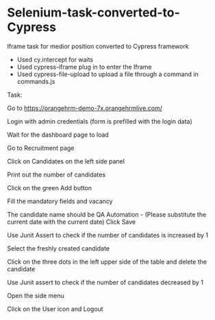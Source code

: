 # Selenium-task-converted-to-Cypress
Iframe task for medior position converted to Cypress framework 

- Used cy.intercept for waits
- Used cypress-iframe plug in to enter the Iframe
- Used cypress-file-upload to upload a file through a command in commands.js


Task:

Go to https://orangehrm-demo-7x.orangehrmlive.com/

Login with admin credentials (form is prefilled with the login data)

Wait for the dashboard page to load

Go to Recruitment page

Click on Candidates on the left side panel

Print out the number of candidates

Click on the green Add button

Fill the mandatory fields and vacancy

The candidate name should be QA Automation - <CurrentDate> (Please substitute the current date with the current date) Click Save

Use Junit Assert to check if the number of candidates is increased by 1

Select the freshly created candidate

Click on the three dots in the left upper side of the table and delete the candidate
  
Use Junit assert to check if the number of candidates decreased by 1
   
Open the side menu

Click on the User icon and Logout
